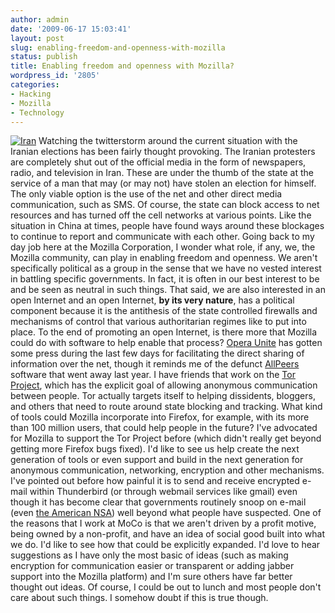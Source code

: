 ```yaml
---
author: admin
date: '2009-06-17 15:03:41'
layout: post
slug: enabling-freedom-and-openness-with-mozilla
status: publish
title: Enabling freedom and openness with Mozilla?
wordpress_id: '2805'
categories:
- Hacking
- Mozilla
- Technology
---
```


[![Iran](http://farm4.static.flickr.com/3413/3636246085_f9f1c2f6c4.jpg)](http://www.flickr.com/photos/albill/3636246085/ "Iran")
Watching the twitterstorm around the current situation with the Iranian
elections has been fairly thought provoking. The Iranian protesters are
completely shut out of the official media in the form of newspapers,
radio, and television in Iran. These are under the thumb of the state at
the service of a man that may (or may not) have stolen an election for
himself. The only viable option is the use of the net and other direct
media communication, such as SMS. Of course, the state can block access
to net resources and has turned off the cell networks at various points.
Like the situation in China at times, people have found ways around
these blockages to continue to report and communicate with each other.
Going back to my day job here at the Mozilla Corporation, I wonder what
role, if any, we, the Mozilla community, can play in enabling freedom
and openness. We aren't specifically political as a group in the sense
that we have no vested interest in battling specific governments. In
fact, it is often in our best interest to be and be seen as neutral in
such things. That said, we are also interested in an open Internet and
an open Internet, **by its very nature**, has a political component
because it is the antithesis of the state controlled firewalls and
mechanisms of control that various authoritarian regimes like to put
into place. To the end of promoting an open Internet, is there more that
Mozilla could do with software to help enable that process? [Opera
Unite](http://unite.opera.com/) has gotten some press during the last
few days for facilitating the direct sharing of information over the
net, though it reminds me of the defunct
[AllPeers](http://www.allpeers.com/) software that went away last year.
I have friends that work on the [Tor
Project](http://www.torproject.org/), which has the explicit goal of
allowing anonymous communication between people. Tor actually targets
itself to helping dissidents, bloggers, and others that need to route
around state blocking and tracking. What kind of tools could Mozilla
incorporate into Firefox, for example, with its more than 100 million
users, that could help people in the future? I've advocated for Mozilla
to support the Tor Project before (which didn't really get beyond
getting more Firefox bugs fixed). I'd like to see us help create the
next generation of tools or even support and build in the next
generation for anonymous communication, networking, encryption and other
mechanisms. I've pointed out before how painful it is to send and
receive encrypted e-mail within Thunderbird (or through webmail services
like gmail) even though it has become clear that governments routinely
snoop on e-mail (even [the American
NSA](http://www.nytimes.com/2009/06/17/us/17nsa.html?_r=1&hp)) well
beyond what people have suspected. One of the reasons that I work at
MoCo is that we aren't driven by a profit motive, being owned by a
non-profit, and have an idea of social good built into what we do. I'd
like to see how that could be explicitly expanded. I'd love to hear
suggestions as I have only the most basic of ideas (such as making
encryption for communication easier or transparent or adding jabber
support into the Mozilla platform) and I'm sure others have far better
thought out ideas. Of course, I could be out to lunch and most people
don't care about such things. I somehow doubt if this is true though.
